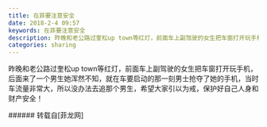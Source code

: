 ```yaml
---
title: 在菲要注意安全
date: 2018-2-4 09:57
keywords: 在菲要注意安全
description: 昨晚和老公路过奎松up town等红灯，前面车上副驾驶的女生把车窗打开玩手机，后面来了一个男生她浑然不知，就在车要启动的那一刻男士抢夺了她的手机，当时车流量非常大，所以没办法去追那个男生，希望大家引以为戒，保护好自己人身和财产安全！
categories: sharing
---
```

<td class="t_f" id="postmessage_1132488">

昨晚和老公路过奎松up town等红灯，前面车上副驾驶的女生把车窗打开玩手机，后面来了一个男生她浑然不知，就在车要启动的那一刻男士抢夺了她的手机，当时车流量非常大，所以没办法去追那个男生，希望大家引以为戒，保护好自己人身和财产安全！<br/>
</td>
###### 转载自[菲龙网]